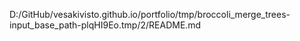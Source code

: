 D:/GitHub/vesakivisto.github.io/portfolio/tmp/broccoli_merge_trees-input_base_path-plqHI9Eo.tmp/2/README.md